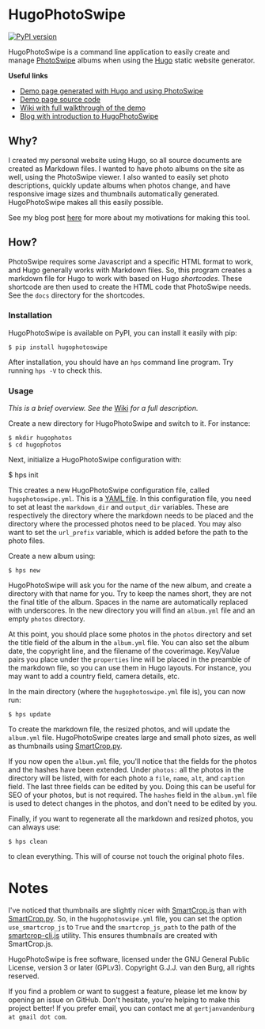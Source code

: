 # HugoPhotoSwipe

[![PyPI version](https://badge.fury.io/py/hugophotoswipe.svg)](https://pypi.org/project/hugophotoswipe)

HugoPhotoSwipe is a command line application to easily create and manage
[PhotoSwipe](http://photoswipe.com/) albums when using the
[Hugo](https://gohugo.io/) static website generator.

**Useful links**
- [Demo page generated with Hugo and using 
  PhotoSwipe](https://gjjvdburg.github.io/HugoPhotoSwipe-Demo/)
- [Demo page source code](https://github.com/GjjvdBurg/HugoPhotoSwipe-Demo)
- [Wiki with full walkthrough of the 
  demo](https://github.com/GjjvdBurg/HugoPhotoSwipe/wiki#gallery-configuration)
- [Blog with introduction to 
  HugoPhotoSwipe](https://gertjanvandenburg.com/blog/hugophotoswipe/)

## Why?

I created my personal website using Hugo, so all source documents are
created as Markdown files. I wanted to have photo albums on the site as
well, using the PhotoSwipe viewer. I also wanted to easily set photo
descriptions, quickly update albums when photos change, and have
responsive image sizes and thumbnails automatically generated.
HugoPhotoSwipe makes all this easily possible.

See my blog post
[here](https://gertjanvandenburg.com/blog/hugophotoswipe/) for more
about my motivations for making this tool.

## How?

PhotoSwipe requires some Javascript and a specific HTML format to work,
and Hugo generally works with Markdown files. So, this program creates a
markdown file for Hugo to work with based on Hugo *shortcodes*. These
shortcode are then used to create the HTML code that PhotoSwipe needs.
See the `docs` directory for the shortcodes.

### Installation

HugoPhotoSwipe is available on PyPI, you can install it easily with pip:

```
$ pip install hugophotoswipe
```

After installation, you should have an ``hps`` command line program. Try 
running ``hps -V`` to check this.

### Usage

*This is a brief overview. See the*
[Wiki](https://github.com/GjjvdBurg/HugoPhotoSwipe/wiki) *for a full
description.*

Create a new directory for HugoPhotoSwipe and switch to it. For
instance:

```
$ mkdir hugophotos
$ cd hugophotos
```

Next, initialize a HugoPhotoSwipe configuration with:

$ hps init

This creates a new HugoPhotoSwipe configuration file, called
`hugophotoswipe.yml`. This is a [YAML
file](https://en.wikipedia.org/wiki/YAML). In this configuration file,
you need to set at least the `markdown_dir` and `output_dir` variables.
These are respectively the directory where the markdown needs to be
placed and the directory where the processed photos need to be placed.
You may also want to set the `url_prefix` variable, which is added
before the path to the photo files.

Create a new album using:

```
$ hps new
```

HugoPhotoSwipe will ask you for the name of the new album, and create a
directory with that name for you. Try to keep the names short, they are
not the final title of the album. Spaces in the name are automatically
replaced with underscores. In the new directory you will find an
`album.yml` file and an empty `photos` directory.

At this point, you should place some photos in the `photos` directory
and set the title field of the album in the `album.yml` file. You can
also set the album date, the copyright line, and the filename of the
coverimage. Key/Value pairs you place under the `properties` line will
be placed in the preamble of the markdown file, so you can use them in
Hugo layouts. For instance, you may want to add a country field, camera
details, etc.

In the main directory (where the `hugophotoswipe.yml` file is), you can
now run:

```
$ hps update
```

To create the markdown file, the resized photos, and will update the
`album.yml` file. HugoPhotoSwipe creates large and small photo sizes, as
well as thumbnails using
[SmartCrop.py](https://github.com/hhatto/smartcrop.py).

If you now open the `album.yml` file, you'll notice that the fields for
the photos and the hashes have been extended. Under `photos:` all the
photos in the directory will be listed, with for each photo a `file`,
`name`, `alt`, and `caption` field. The last three fields can be edited
by you. Doing this can be useful for SEO of your photos, but is not
required. The `hashes` field in the `album.yml` file is used to detect
changes in the photos, and don't need to be edited by you.

Finally, if you want to regenerate all the markdown and resized photos,
you can always use:

```
$ hps clean
```

to clean everything. This will of course not touch the original photo
files.

# Notes

I've noticed that thumbnails are slightly nicer with
[SmartCrop.js](https://github.com/jwagner/smartcrop.js) than with
[SmartCrop.py](https://github.com/hhatto/smartcrop.py). So, in the
`hugophotoswipe.yml` file, you can set the option `use_smartcrop_js` to
`True` and the `smartcrop_js_path` to the path of the
[smartcrop-cli.js](https://github.com/jwagner/smartcrop-cli) utility.
This ensures thumbnails are created with SmartCrop.js.

HugoPhotoSwipe is free software, licensed under the GNU General Public
License, version 3 or later (GPLv3). Copyright G.J.J. van den Burg, all
rights reserved.

If you find a problem or want to suggest a feature, please let me know by 
opening an issue on GitHub. Don't hesitate, you're helping to make this 
project better! If you prefer email, you can contact me at ``gertjanvandenburg 
at gmail dot com``.
